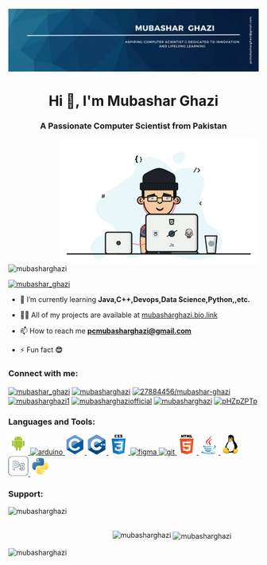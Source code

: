 ![logo](https://github.com/mubasharghazi/mubasharghazi/blob/main/bannar.png)

<h1 align="center">Hi 👋, I'm Mubashar Ghazi</h1>
<h3 align="center">A Passionate Computer Scientist from Pakistan</h3>

<img align="right" alt="coding" width="400" src="https://github.com/mubasharghazi/mubasharghazi/blob/main/photo.gif">

<p align="left"> <img src="https://komarev.com/ghpvc/?username=mubasharghazi&label=Profile%20views&color=0e75b6&style=flat" alt="mubasharghazi" /> </p>

<p align="left"> <a href="https://twitter.com/mubashar_ghazi" target="blank"><img src="https://img.shields.io/twitter/follow/mubashar_ghazi?logo=twitter&style=for-the-badge" alt="mubashar_ghazi" /></a> </p>

- 🌱 I’m currently learning **Java,C++,Devops,Data Science,Python,,etc.**

- 👨‍💻 All of my projects are available at [mubasharghazi.bio.link](mubasharghazi.bio.link)

- 📫 How to reach me **pcmubasharghazi@gmail.com**

- ⚡ Fun fact **😊**

<h3 align="left">Connect with me:</h3>
<p align="left">
<a href="https://twitter.com/mubashar_ghazi" target="blank"><img align="center" src="https://raw.githubusercontent.com/rahuldkjain/github-profile-readme-generator/master/src/images/icons/Social/twitter.svg" alt="mubashar_ghazi" height="30" width="40" /></a>
<a href="https://linkedin.com/in/mubasharghazi" target="blank"><img align="center" src="https://raw.githubusercontent.com/rahuldkjain/github-profile-readme-generator/master/src/images/icons/Social/linked-in-alt.svg" alt="mubasharghazi" height="30" width="40" /></a>
<a href="https://stackoverflow.com/users/27884456/mubashar-ghazi" target="blank"><img align="center" src="https://raw.githubusercontent.com/rahuldkjain/github-profile-readme-generator/master/src/images/icons/Social/stack-overflow.svg" alt="27884456/mubashar-ghazi" height="30" width="40" /></a>
<a href="https://fb.com/mubasharghazi1" target="blank"><img align="center" src="https://raw.githubusercontent.com/rahuldkjain/github-profile-readme-generator/master/src/images/icons/Social/facebook.svg" alt="mubasharghazi1" height="30" width="40" /></a>
<a href="https://instagram.com/mubasharghaziofficial" target="blank"><img align="center" src="https://raw.githubusercontent.com/rahuldkjain/github-profile-readme-generator/master/src/images/icons/Social/instagram.svg" alt="mubasharghaziofficial" height="30" width="40" /></a>
<a href="https://www.youtube.com/c/mubasharghazi" target="blank"><img align="center" src="https://raw.githubusercontent.com/rahuldkjain/github-profile-readme-generator/master/src/images/icons/Social/youtube.svg" alt="mubasharghazi" height="30" width="40" /></a>
<a href="https://discord.gg/pHZpZPTp" target="blank"><img align="center" src="https://raw.githubusercontent.com/rahuldkjain/github-profile-readme-generator/master/src/images/icons/Social/discord.svg" alt="pHZpZPTp" height="30" width="40" /></a>
</p>

<h3 align="left">Languages and Tools:</h3>
<p align="left"> <a href="https://developer.android.com" target="_blank" rel="noreferrer"> <img src="https://raw.githubusercontent.com/devicons/devicon/master/icons/android/android-original-wordmark.svg" alt="android" width="40" height="40"/> </a> <a href="https://www.arduino.cc/" target="_blank" rel="noreferrer"> <img src="https://cdn.worldvectorlogo.com/logos/arduino-1.svg" alt="arduino" width="40" height="40"/> </a> <a href="https://www.cprogramming.com/" target="_blank" rel="noreferrer"> <img src="https://raw.githubusercontent.com/devicons/devicon/master/icons/c/c-original.svg" alt="c" width="40" height="40"/> </a> <a href="https://www.w3schools.com/cpp/" target="_blank" rel="noreferrer"> <img src="https://raw.githubusercontent.com/devicons/devicon/master/icons/cplusplus/cplusplus-original.svg" alt="cplusplus" width="40" height="40"/> </a> <a href="https://www.w3schools.com/css/" target="_blank" rel="noreferrer"> <img src="https://raw.githubusercontent.com/devicons/devicon/master/icons/css3/css3-original-wordmark.svg" alt="css3" width="40" height="40"/> </a> <a href="https://www.figma.com/" target="_blank" rel="noreferrer"> <img src="https://www.vectorlogo.zone/logos/figma/figma-icon.svg" alt="figma" width="40" height="40"/> </a> <a href="https://git-scm.com/" target="_blank" rel="noreferrer"> <img src="https://www.vectorlogo.zone/logos/git-scm/git-scm-icon.svg" alt="git" width="40" height="40"/> </a> <a href="https://www.w3.org/html/" target="_blank" rel="noreferrer"> <img src="https://raw.githubusercontent.com/devicons/devicon/master/icons/html5/html5-original-wordmark.svg" alt="html5" width="40" height="40"/> </a> <a href="https://www.java.com" target="_blank" rel="noreferrer"> <img src="https://raw.githubusercontent.com/devicons/devicon/master/icons/java/java-original.svg" alt="java" width="40" height="40"/> </a> <a href="https://www.linux.org/" target="_blank" rel="noreferrer"> <img src="https://raw.githubusercontent.com/devicons/devicon/master/icons/linux/linux-original.svg" alt="linux" width="40" height="40"/> </a> <a href="https://www.photoshop.com/en" target="_blank" rel="noreferrer"> <img src="https://raw.githubusercontent.com/devicons/devicon/master/icons/photoshop/photoshop-line.svg" alt="photoshop" width="40" height="40"/> </a> <a href="https://www.python.org" target="_blank" rel="noreferrer"> <img src="https://raw.githubusercontent.com/devicons/devicon/master/icons/python/python-original.svg" alt="python" width="40" height="40"/> </a> </p>

<h3 align="left">Support:</h3>
<p><a href="https://www.buymeacoffee.com/mubasharghazi"> <img align="left" src="https://cdn.buymeacoffee.com/buttons/v2/default-yellow.png" height="50" width="210" alt="mubasharghazi" /></a></p><br><br>

<p><img align="left" src="https://github-readme-stats.vercel.app/api/top-langs?username=mubasharghazi&show_icons=true&locale=en&layout=compact" alt="mubasharghazi" /></p>

<p>&nbsp;<img align="center" src="https://github-readme-stats.vercel.app/api?username=mubasharghazi&show_icons=true&locale=en" alt="mubasharghazi" /></p>

<p><img align="center" src="https://github-readme-streak-stats.herokuapp.com/?user=mubasharghazi&" alt="mubasharghazi" /></p>
